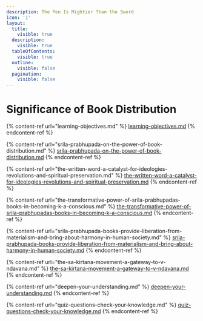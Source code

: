 ```yaml
---
description: The Pen Is Mightier Than the Sword
icon: '1'
layout:
  title:
    visible: true
  description:
    visible: true
  tableOfContents:
    visible: true
  outline:
    visible: false
  pagination:
    visible: false
---
```


# Significance of Book Distribution



{% content-ref url="learning-objectives.md" %}
[learning-objectives.md](learning-objectives.md)
{% endcontent-ref %}

{% content-ref url="srila-prabhupada-on-the-power-of-book-distribution.md" %}
[srila-prabhupada-on-the-power-of-book-distribution.md](srila-prabhupada-on-the-power-of-book-distribution.md)
{% endcontent-ref %}

{% content-ref url="the-written-word-a-catalyst-for-ideologies-revolutions-and-spiritual-preservation.md" %}
[the-written-word-a-catalyst-for-ideologies-revolutions-and-spiritual-preservation.md](the-written-word-a-catalyst-for-ideologies-revolutions-and-spiritual-preservation.md)
{% endcontent-ref %}

{% content-ref url="the-transformative-power-of-srila-prabhupadas-books-in-becoming-k-a-conscious.md" %}
[the-transformative-power-of-srila-prabhupadas-books-in-becoming-k-a-conscious.md](the-transformative-power-of-srila-prabhupadas-books-in-becoming-k-a-conscious.md)
{% endcontent-ref %}

{% content-ref url="srila-prabhupada-books-provide-liberation-from-materialism-and-bring-about-harmony-in-human-society.md" %}
[srila-prabhupada-books-provide-liberation-from-materialism-and-bring-about-harmony-in-human-society.md](srila-prabhupada-books-provide-liberation-from-materialism-and-bring-about-harmony-in-human-society.md)
{% endcontent-ref %}

{% content-ref url="the-sa-kirtana-movement-a-gateway-to-v-ndavana.md" %}
[the-sa-kirtana-movement-a-gateway-to-v-ndavana.md](the-sa-kirtana-movement-a-gateway-to-v-ndavana.md)
{% endcontent-ref %}

{% content-ref url="deepen-your-understanding.md" %}
[deepen-your-understanding.md](deepen-your-understanding.md)
{% endcontent-ref %}

{% content-ref url="quiz-questions-check-your-knowledge.md" %}
[quiz-questions-check-your-knowledge.md](quiz-questions-check-your-knowledge.md)
{% endcontent-ref %}

